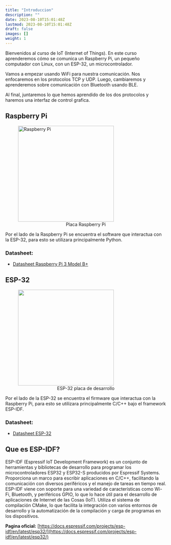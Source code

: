 ```yaml
---
title: "Introduccion"
description: ""
date: 2023-08-10T15:01:48Z
lastmod: 2023-08-10T15:01:48Z
draft: false
images: []
weight: 1
---
```


Bienvenidos al curso de IoT (Internet of Things). En este curso aprenderemos cómo se comunica un Raspberry Pi, un pequeño computador con Linux, con un ESP-32, un microcontrolador.

Vamos a empezar usando WiFi para nuestra comunicación. Nos enfocaremos en los protocolos TCP y UDP. Luego, cambiaremos y aprenderemos sobre comunicación con Bluetooth usando BLE.

Al final, juntaremos lo que hemos aprendido de los dos protocolos y haremos una interfaz de control grafica.

## Raspberry Pi

<figure>
    <img alt="Raspberry Pi" src="https://upload.wikimedia.org/wikipedia/commons/thumb/f/f1/Raspberry_Pi_4_Model_B_-_Side.jpg/220px-Raspberry_Pi_4_Model_B_-_Side.jpg" width="300" >
    <figcaption style="text-align: center;">Placa Raspberry Pi</figcaption>
</figure>

Por el lado de la Raspberry Pi se encuentra el software que interactua con la ESP-32, para esto se utilizara principalmente Python.

### Datasheet:

- [Datasheet Raspberry Pi 3 Model B+](https://github.com/inertial-metrics/apunte-iot-embebidos/tree/main/ejemplos/datasheets/rasp.pdf)

## ESP-32

<figure>
    <img src="https://mcielectronics.cl/wp-content/uploads/2022/04/product_template_29541.png" width="300"">
    <figcaption style="text-align: center;">ESP-32 placa de desarrollo</figcaption>
</figure>

Por el lado de la ESP-32 se encuentra el firmware que interactua con la Raspberry Pi, para esto se utilizara principalmente C/C++ bajo el framework ESP-IDF.

### Datasheet:

- [Datasheet ESP-32](https://github.com/inertial-metrics/apunte-iot-embebidos/tree/main/ejemplos/datasheets/esp_32.pdf)

## Que es ESP-IDF?

ESP-IDF (Espressif IoT Development Framework) es un conjunto de herramientas y bibliotecas de desarrollo para programar los microcontroladores ESP32 y ESP32-S producidos por Espressif Systems. Proporciona un marco para escribir aplicaciones en C/C++, facilitando la comunicación con diversos periféricos y el manejo de tareas en tiempo real. ESP-IDF viene con soporte para una variedad de características como Wi-Fi, Bluetooth, y periféricos GPIO, lo que lo hace útil para el desarrollo de aplicaciones de Internet de las Cosas (IoT). Utiliza el sistema de compilación CMake, lo que facilita la integración con varios entornos de desarrollo y la automatización de la compilación y carga de programas en los dispositivos.

**Pagina oficial:** [https://docs.espressif.com/projects/esp-idf/en/latest/esp32/](https://docs.espressif.com/projects/esp-idf/en/latest/esp32/)
